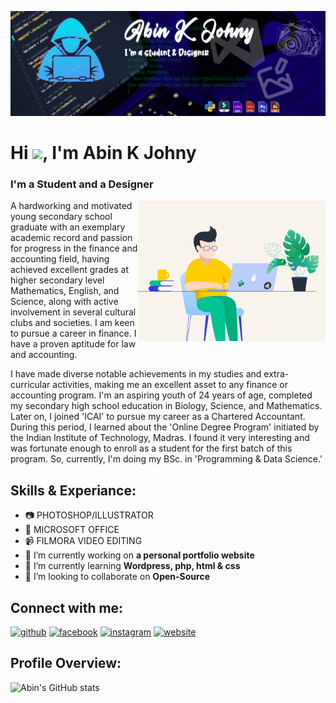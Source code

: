 ![I'm a student and a designer.](https://github.com/abinkjohny/abinkjohny/blob/main/Banner%201.jpg)


<h1 align="left">Hi <img src="https://raw.githubusercontent.com/MartinHeinz/MartinHeinz/master/wave.gif" width="30px">, I'm Abin K Johny</h1>
<h3>I'm a Student and a Designer</h3>
<img align="right" alt="GIF" src="https://github.com/abinkjohny/abinkjohny/blob/main/image_processing20210909-29286-dr58yz.gif" width="300" height="225" />

<p>A hardworking and motivated young secondary school graduate with an exemplary academic record and passion for progress in the finance and accounting field, having achieved excellent grades at higher secondary level Mathematics, English, and Science, along with active involvement in several cultural clubs and societies. I am keen to pursue a career in finance. I have a proven aptitude for law and accounting.</p>
I have made diverse notable achievements in my studies and extra-curricular activities, making me an excellent asset to any finance or accounting program. I'm an aspiring youth of 24 years of age, completed my secondary high school education in Biology, Science, and Mathematics. Later on, I joined 'ICAI' to pursue my career as a Chartered Accountant. During this period, I learned about the 'Online Degree Program' initiated by the Indian Institute of Technology, Madras. I found it very interesting and was fortunate enough to enroll as a student for the first batch of this program. So, currently, I'm doing my BSc. in 'Programming & Data Science.'

## Skills & Experiance:
<p align="left">

- 📷 PHOTOSHOP/ILLUSTRATOR
- 🏢 MICROSOFT OFFICE
- 📹 FILMORA VIDEO EDITING  
- 🔭 I’m currently working on **a personal portfolio website** 
- 🌱 I’m currently learning **Wordpress, php, html & css** 
- 👯 I’m looking to collaborate on **Open-Source** 

## Connect with me:
  
[<img src='https://cdn.jsdelivr.net/npm/simple-icons@3.0.1/icons/github.svg' alt='github' height='40'>](https://github.com/abinkjohny)  [<img src='https://cdn.jsdelivr.net/npm/simple-icons@3.0.1/icons/facebook.svg' alt='facebook' height='40'>](https://www.facebook.com/abin.kjohny.5)  [<img src='https://cdn.jsdelivr.net/npm/simple-icons@3.0.1/icons/instagram.svg' alt='instagram' height='40'>](https://www.instagram.com/akj_unni_k//)  [<img src='https://cdn.jsdelivr.net/npm/simple-icons@3.0.1/icons/icloud.svg' alt='website' height='40'>](www.tornotron.com)  

## Profile Overview:  
  
![Abin's GitHub stats](https://github-readme-stats.vercel.app/api?username=abinkjohny&show_icons=true&theme=vue) 


